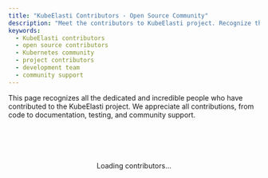 ```yaml
---
title: "KubeElasti Contributors - Open Source Community"
description: "Meet the contributors to KubeElasti project. Recognize the developers, testers, and community members who make Kubernetes serverless scaling possible."
keywords:
  - KubeElasti contributors
  - open source contributors
  - Kubernetes community
  - project contributors
  - development team
  - community support
---
```


This page recognizes all the dedicated and incredible people who have contributed to the KubeElasti project. We appreciate all contributions, from code to documentation, testing, and community support.

<br>

<div class="contributors-grid" id="contributors-grid">
  <!-- Contributors will be dynamically loaded here -->
  <p class="loading-message">Loading contributors...</p>
</div>

<script>
  document.addEventListener('DOMContentLoaded', async () => {
    try {
      // Fetch contributors from prebuilt JSON file
      // This file is generated during the build process
      const response = await fetch('/assets/contributors.json');
      
      if (!response.ok) {
        throw new Error(`Failed to load contributors: ${response.status}`);
      }
      
      const contributors = await response.json();
      
      // Clear loading message
      document.querySelector('#contributors-grid .loading-message').remove();
      
      // Process and display contributors
      contributors.forEach(contributor => {
        const contributorElement = createContributorElement(contributor);
        document.getElementById('contributors-grid').appendChild(contributorElement);
      });
      
      // Show message if no contributors found
      if (contributors.length === 0) {
        const message = document.createElement('p');
        message.textContent = 'No contributors found.';
        document.getElementById('contributors-grid').appendChild(message);
      }
    } catch (error) {
      console.error('Error fetching contributors:', error);
      const errorMessage = document.createElement('p');
      errorMessage.textContent = 'Unable to load contributors. Please check back later.';
      
      document.getElementById('contributors-grid').innerHTML = '';
      document.getElementById('contributors-grid').appendChild(errorMessage);
    }
  });
  
  function createContributorElement(contributor) {
    const container = document.createElement('div');
    container.className = 'contributor';
    
    const link = document.createElement('a');
    link.href = contributor.html_url;
    link.target = '_blank';
    link.rel = 'noopener noreferrer';
    
    const avatar = document.createElement('img');
    avatar.src = contributor.avatar_url;
    avatar.alt = `${contributor.login}'s avatar`;
    avatar.loading = 'lazy';
    
    const name = document.createElement('div');
    name.className = 'contributor-name';
    name.textContent = contributor.login;
    
    link.appendChild(avatar);
    container.appendChild(link);
    container.appendChild(name);
    
    return container;
  }
</script>

<style>
  .contributors-grid {
    display: grid;
    grid-template-columns: repeat(auto-fill, minmax(100px, 1fr));
    gap: 15px;
    margin: 20px 0;
  }
  
  .contributor {
    display: flex;
    flex-direction: column;
    align-items: center;
    text-align: center;
    padding: 8px;
    border-radius: 6px;
    transition: transform 0.2s, box-shadow 0.2s;
  }
  
  .contributor:hover {
    transform: translateY(-3px);
    box-shadow: 0 3px 10px rgba(0, 0, 0, 0.1);
  }
  
  .contributor img {
    width: 60px;
    height: 60px;
    border-radius: 50%;
    object-fit: cover;
    margin-bottom: 8px;
  }
  
  .contributor-name {
    font-weight: bold;
    font-size: 0.9em;
  }
  
  .loading-message {
    grid-column: 1 / -1;
    text-align: center;
    padding: 20px;
  }
</style>
